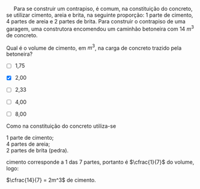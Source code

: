 

     Para se construir um contrapiso, é comum, na constituição do concreto, se utilizar cimento, areia e brita, na seguinte proporção: 1 parte de cimento, 4 partes de areia e 2 partes de brita. Para construir o contrapiso de uma garagem, uma construtora encomendou um caminhão betoneira com 14 $m^3$ de concreto.

Qual é o volume de cimento, em $m^3$, na carga de concreto trazido pela betoneira?



- [ ] 1,75
- [x] 2,00
- [ ] 2,33
- [ ] 4,00
- [ ] 8,00


Como na constituição do concreto utiliza-se

1 parte de cimento;\
4 partes de areia;\
2 partes de brita (pedra).

cimento corresponde a 1 das 7 partes, portanto é $\cfrac{1}{7}$ do volume, logo:

$\cfrac{14}{7} = 2m^3$ de cimento.

        